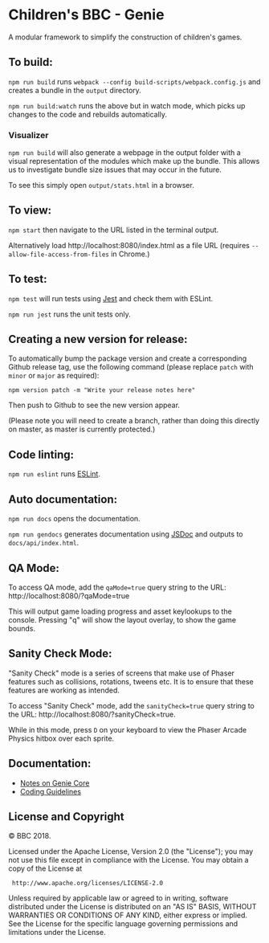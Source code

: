 # Children's BBC - Genie

A modular framework to simplify the construction of children's games.

## To build:

`npm run build` runs `webpack --config build-scripts/webpack.config.js` and creates a bundle in the `output` directory.

`npm run build:watch` runs the above but in watch mode, which picks up changes to the code and rebuilds automatically.

### Visualizer

`npm run build` will also generate a webpage in the output folder with a visual representation of the modules which make up the bundle. This allows us to investigate bundle size issues that may occur in the future.

To see this simply open `output/stats.html` in a browser.

## To view:

`npm start` then navigate to the URL listed in the terminal output.

Alternatively load http://localhost:8080/index.html as a file URL (requires `--allow-file-access-from-files` in Chrome.)

## To test:

`npm test` will run tests using [Jest](https://jestjs.io/) and check them with ESLint.

`npm run jest` runs the unit tests only.


## Creating a new version for release:

To automatically bump the package version and create a corresponding Github release tag, use the following command (please replace `patch` with `minor` or `major` as required):

```
npm version patch -m "Write your release notes here"
```

Then push to Github to see the new version appear.

(Please note you will need to create a branch, rather than doing this directly on master, as master is currently protected.)

## Code linting:

`npm run eslint` runs [ESLint](https://eslint.org/).

## Auto documentation:

`npm run docs` opens the documentation.

`npm run gendocs` generates documentation using [JSDoc](https://usejsdoc.org/) and outputs to `docs/api/index.html`.

## QA Mode:

To access QA mode, add the `qaMode=true` query string to the URL: http://localhost:8080/?qaMode=true

This will output game loading progress and asset keylookups to the console. Pressing "q" will show the layout overlay, to show the game bounds.

## Sanity Check Mode:

"Sanity Check" mode is a series of screens that make use of Phaser features such as collisions, rotations, tweens etc. It is to ensure that these features are working as intended.

To access "Sanity Check" mode, add the `sanityCheck=true` query string to the URL: http://localhost:8080/?sanityCheck=true.

While in this mode, press `D` on your keyboard to view the Phaser Arcade Physics hitbox over each sprite.

## Documentation:

*   [Notes on Genie Core](https://github.com/bbc/childrens-games-genie/blob/master/docs/notes-on-genie-core.md)
*   [Coding Guidelines](https://github.com/bbc/childrens-games-genie/blob/master/docs/coding-guidelines.md)

## License and Copyright

© BBC 2018.

Licensed under the Apache License, Version 2.0 (the "License");
you may not use this file except in compliance with the License.
You may obtain a copy of the License at

     http://www.apache.org/licenses/LICENSE-2.0

Unless required by applicable law or agreed to in writing, software
distributed under the License is distributed on an "AS IS" BASIS,
WITHOUT WARRANTIES OR CONDITIONS OF ANY KIND, either express or implied.
See the License for the specific language governing permissions and
limitations under the License.
